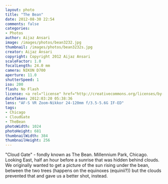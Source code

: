 ```yaml
---
layout: photo
title: "The Bean"
date: 2012-08-30 22:54
comments: false
categories:
- Photos
author: Aijaz Ansari
image: /images/photos/bean3232.jpg
thumbnail: /images/photos/bean3232s.jpg
creator: Aijaz Ansari
copyright: Copyright 2012 Aijaz Ansari
scaleFactor: 1.0
focalLength: 24.0 mm
camera: NIKON D700
aperture: 11.0
shutterSpeed: 1
iso: 200
flash: No Flash
license: <a rel="license" href="http://creativecommons.org/licenses/by-nc-nd/3.0/deed.en_US"><img alt="Creative Commons License" style="border-width:0" src="http://i.creativecommons.org/l/by-nc-nd/3.0/88x31.png" /></a>
dateTaken: 2012:03:20 05:38:36
lens: "AF-S VR Zoom-Nikkor 24-120mm f/3.5-5.6G IF-ED"
tags:
- Chicago
- CloudGate
- TheBean
photoWidth: 1024
photoHeight: 681
thumbnailWidth: 384
thumbnailHeight: 256
---
```


"Cloud Gate" - fondly known as The Bean. Millennium Park, Chicago. Looking
East, half an hour before a sunrise that was hidden behind
clouds.<!-- more --> We originally wanted to get a picture of the sun
rising under the bean, between the two trees (happens on the equinoxes
(equinii?)) but the clouds prevented that and gave us a better shot,
instead. 
